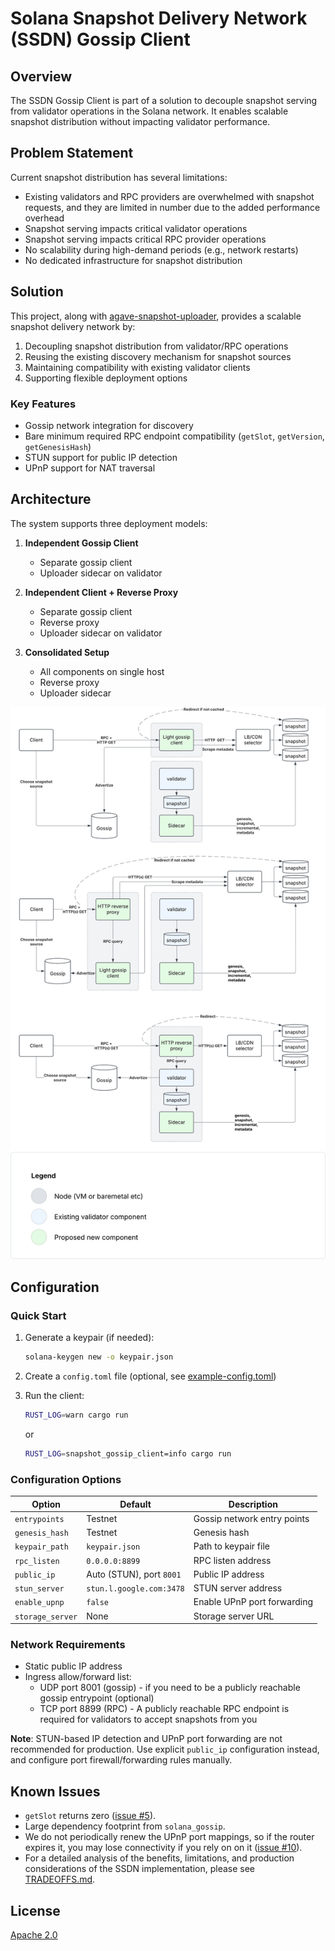 # Solana Snapshot Delivery Network (SSDN) Gossip Client

## Overview

The SSDN Gossip Client is part of a solution to decouple snapshot serving from validator operations in the Solana network. It enables scalable snapshot distribution without impacting validator performance.

## Problem Statement

Current snapshot distribution has several limitations:
- Existing validators and RPC providers are overwhelmed with snapshot requests, and they are limited in number due to the added performance overhead
- Snapshot serving impacts critical validator operations
- Snapshot serving impacts critical RPC provider operations
- No scalability during high-demand periods (e.g., network restarts)
- No dedicated infrastructure for snapshot distribution

## Solution

This project, along with [agave-snapshot-uploader](https://github.com/Blockdaemon/agave-snapshot-uploader), provides a scalable snapshot delivery network by:
1. Decoupling snapshot distribution from validator/RPC operations
2. Reusing the existing discovery mechanism for snapshot sources
3. Maintaining compatibility with existing validator clients
4. Supporting flexible deployment options

### Key Features
- Gossip network integration for discovery
- Bare minimum required RPC endpoint compatibility (`getSlot`, `getVersion`, `getGenesisHash`)
- STUN support for public IP detection
- UPnP support for NAT traversal

## Architecture

The system supports three deployment models:

1. **Independent Gossip Client**
   - Separate gossip client
   - Uploader sidecar on validator

2. **Independent Client + Reverse Proxy**
   - Separate gossip client
   - Reverse proxy
   - Uploader sidecar on validator

3. **Consolidated Setup**
   - All components on single host
   - Reverse proxy
   - Uploader sidecar

![Architecture Diagram](./docs/SSDN-Architecture.svg)

## Configuration

### Quick Start

1. Generate a keypair (if needed):
   ```bash
   solana-keygen new -o keypair.json
   ```

2. Create a `config.toml` file (optional, see [example-config.toml](example-config.toml))

3. Run the client:
   ```bash
   RUST_LOG=warn cargo run
   ```
   or
   ```bash
   RUST_LOG=snapshot_gossip_client=info cargo run
   ```

### Configuration Options

| Option | Default | Description |
|--------|---------|-------------|
| `entrypoints` | Testnet | Gossip network entry points |
| `genesis_hash` | Testnet | Genesis hash |
| `keypair_path` | `keypair.json` | Path to keypair file |
| `rpc_listen` | `0.0.0.0:8899` | RPC listen address |
| `public_ip` | Auto (STUN), port `8001` | Public IP address |
| `stun_server` | `stun.l.google.com:3478` | STUN server address |
| `enable_upnp` | `false` | Enable UPnP port forwarding |
| `storage_server` | None | Storage server URL |

### Network Requirements

- Static public IP address
- Ingress allow/forward list:
  - UDP port 8001 (gossip) - if you need to be a publicly reachable gossip entrypoint (optional)
  - TCP port 8899 (RPC) - A publicly reachable RPC endpoint is required for validators to accept snapshots from you

**Note**: STUN-based IP detection and UPnP port forwarding are not recommended for production. Use explicit `public_ip` configuration instead, and configure port firewall/forwarding rules manually.

## Known Issues
   - `getSlot` returns zero ([issue #5](https://github.com/Blockdaemon/agave-snapshot-gossip-client/issues/5)).
   - Large dependency footprint from `solana_gossip`.
   - We do not periodically renew the UPnP port mappings, so if the router expires it, you may lose connectivity if you rely on on it ([issue #10](https://github.com/Blockdaemon/agave-snapshot-gossip-client/issues/10)).
   - For a detailed analysis of the benefits, limitations, and production considerations of the SSDN implementation, please see [TRADEOFFS.md](TRADEOFFS.md).



## License

[Apache 2.0](LICENSE)
